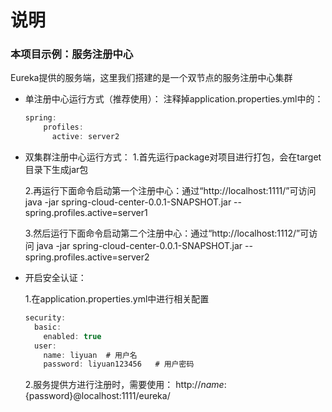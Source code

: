 # 说明

### 本项目示例：服务注册中心
Eureka提供的服务端，这里我们搭建的是一个双节点的服务注册中心集群

* 单注册中心运行方式（推荐使用）：
  注释掉application.properties.yml中的：
  ```javascript
  spring:
      profiles:
        active: server2
  ```
      
* 双集群注册中心运行方式：
  1.首先运行package对项目进行打包，会在target目录下生成jar包
  
  2.再运行下面命令启动第一个注册中心：通过“http://localhost:1111/”可访问
 java -jar spring-cloud-center-0.0.1-SNAPSHOT.jar --spring.profiles.active=server1
 
  3.然后运行下面命令启动第二个注册中心：通过“http://localhost:1112/”可访问
   java -jar spring-cloud-center-0.0.1-SNAPSHOT.jar --spring.profiles.active=server2
   
* 开启安全认证：

  1.在application.properties.yml中进行相关配置
    ```javascript
    security:
      basic:
        enabled: true
      user:
        name: liyuan  # 用户名
        password: liyuan123456   # 用户密码
    ```
  2.服务提供方进行注册时，需要使用：
    http://${name}:${password}@localhost:1111/eureka/